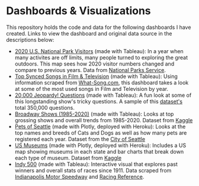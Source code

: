 # Dashboards & Visualizations
This repository holds the code and data for the following dashboards I have created. Links to view the dashboard and original data source in the descriptions below:
- [2020 U.S. National Park Visitors](https://public.tableau.com/views/NationalParks-2020Map/Dashboard1?:language=en&:display_count=y&publish=yes&:origin=viz_share_link) (made with Tableau): In a year when many activites are off limits, many people turned to exploring the great outdoors. This map sees how 2020 visitor numbers changed and compare to previous years. Data from [National Parks Service](https://irma.nps.gov/STATS/).  
- [Top Synced Songs in Film & Television](https://public.tableau.com/views/TopSongsinFilmTelevision/Dashboard1?:display_count=y&publish=yes&:origin=viz_share_link) (made with Tableau): Using information scraped from [What-Song.com](https://what-song.com), this dashboard takes a look at some of the most used songs in Film and Television by year. 
- [20,000 Jeopardy! Questions](https://public.tableau.com/views/JeopardyQuestions_15907117367270/Dashboard1?:display_count=y&publish=yes&:origin=viz_share_link) (made with Tableau): A fun look at some of this longstanding show's tricky questions. A sample of this [dataset's](https://www.kaggle.com/prondeau/350000-jeopardy-questions?select=master_season1-35.tsv) total 350,000 questions.
- [Broadway Shows (1985-2020)](https://public.tableau.com/views/BroadwayShows1985-2020/Dashboard1?:display_count=y&publish=yes&:origin=viz_share_link) (made with Tableau): Looks at top grossing shows and overall trends from 1985-2020. Dataset from [Kaggle](https://www.kaggle.com/jessemostipak/broadway-weekly-grosses)
- [Pets of Seattle](https://sc-seattle-dogs.herokuapp.com/) (made with Plotly, deployed with Heroku): Looks at the top names and breeds of Cats and Dogs as well as how many pets are registered each year. Dataset from the [City of Seattle](https://data.seattle.gov/Community/Seattle-Pet-Licenses/jguv-t9rb)
- [US Museums](https://sc-museum-app.herokuapp.com/) (made with Plotly, deployed with Heroku): Includes a US map showing museums in each state and bar charts that break down each type of museum. Dataset from [Kaggle](https://www.kaggle.com/imls/museum-directory)
- [Indy 500](https://public.tableau.com/views/Indy_500/IndyDash?:language=en&:display_count=y&publish=yes&:origin=viz_share_link) (made with Tableau): Interactive visual that explores past winners and overall stats of races since 1911. Data scraped from [Indianapolis Motor Speedway](https://www.indianapolismotorspeedway.com/events/indy500/history/historical-stats/race-stats/race-results/2019) and [Racing Reference](https://www.racing-reference.info/indy500.htm).
